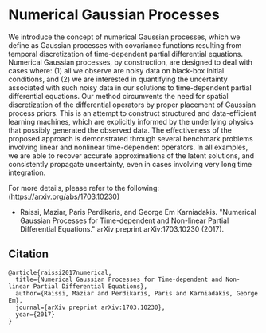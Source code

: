 # Numerical Gaussian Processes

We introduce the concept of numerical Gaussian processes, which we define as Gaussian processes with covariance functions resulting from temporal discretization of time-dependent partial differential equations. Numerical Gaussian processes, by construction, are designed to deal with cases where: (1) all we observe are noisy data on black-box initial conditions, and (2) we are interested in quantifying the uncertainty associated with such noisy data in our solutions to time-dependent partial differential equations. Our method circumvents the need for spatial discretization of the differential operators by proper placement of Gaussian process priors. This is an attempt to construct structured and data-efficient learning machines, which are explicitly informed by the underlying physics that possibly generated the observed data. The effectiveness of the proposed approach is demonstrated through several benchmark problems involving linear and nonlinear time-dependent operators. In all examples, we are able to recover accurate approximations of the latent solutions, and consistently propagate uncertainty, even in cases involving very long time integration.

For more details, please refer to the following: (https://arxiv.org/abs/1703.10230)

- Raissi, Maziar, Paris Perdikaris, and George Em Karniadakis. "Numerical Gaussian Processes for Time-dependent and Non-linear Partial Differential Equations." arXiv preprint arXiv:1703.10230 (2017).

## Citation

    @article{raissi2017numerical,
      title={Numerical Gaussian Processes for Time-dependent and Non-linear Partial Differential Equations},
      author={Raissi, Maziar and Perdikaris, Paris and Karniadakis, George Em},
      journal={arXiv preprint arXiv:1703.10230},
      year={2017}
    }
